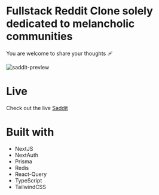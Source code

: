 # Fullstack Reddit Clone solely dedicated to melancholic communities
You are welcome to share your thoughts 🩹

![saddit-preview](https://github.com/marikaufmann/saddit/assets/108984289/f72b108c-5cfc-4220-bd0e-9a404ca5e185)

# Live
Check out the live [Saddit](https://saddit.vercel.app/)

# Built with
- NextJS
- NextAuth
- Prisma
- Redis
- React-Query
- TypeScript
- TailwindCSS
